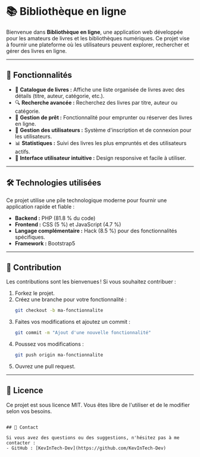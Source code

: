 
# 📚 Bibliothèque en ligne

Bienvenue dans **Bibliothèque en ligne**, une application web développée pour les amateurs de livres et les bibliothèques numériques. Ce projet vise à fournir une plateforme où les utilisateurs peuvent explorer, rechercher et gérer des livres en ligne.

---

## 🌟 Fonctionnalités

- 📖 **Catalogue de livres :** Affiche une liste organisée de livres avec des détails (titre, auteur, catégorie, etc.).
- 🔍 **Recherche avancée :** Recherchez des livres par titre, auteur ou catégorie.
- 🛒 **Gestion de prêt :** Fonctionnalité pour emprunter ou réserver des livres en ligne.
- 👥 **Gestion des utilisateurs :** Système d'inscription et de connexion pour les utilisateurs.
- 📊 **Statistiques :** Suivi des livres les plus empruntés et des utilisateurs actifs.
- 🎨 **Interface utilisateur intuitive :** Design responsive et facile à utiliser.

---

## 🛠️ Technologies utilisées

Ce projet utilise une pile technologique moderne pour fournir une application rapide et fiable :

- **Backend :** PHP (81.8 % du code)
- **Frontend :** CSS (5 %) et JavaScript (4.7 %)
- **Langage complémentaire :** Hack (8.5 %) pour des fonctionnalités spécifiques.
- **Framework :** Bootstrap5
---

## 🤝 Contribution

Les contributions sont les bienvenues ! Si vous souhaitez contribuer :
1. Forkez le projet.
2. Créez une branche pour votre fonctionnalité :
   ```bash
   git checkout -b ma-fonctionnalite
   ```
3. Faites vos modifications et ajoutez un commit :
   ```bash
   git commit -m "Ajout d'une nouvelle fonctionnalité"
   ```
4. Poussez vos modifications :
   ```bash
   git push origin ma-fonctionnalite
   ```
5. Ouvrez une pull request.

---

## 📜 Licence
Ce projet est sous licence MIT. Vous êtes libre de l'utiliser et de le modifier selon vos besoins.

```

## 📧 Contact

Si vous avez des questions ou des suggestions, n'hésitez pas à me contacter :
- GitHub : [KevInTech-Dev](https://github.com/KevInTech-Dev)
